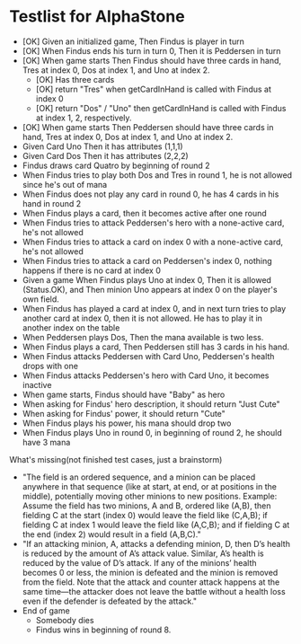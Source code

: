 Testlist for AlphaStone
====

* [OK] Given an initialized game, Then Findus is player in turn
* [OK] When Findus ends his turn in turn 0, Then it is Peddersen in turn
* [OK] When game starts Then Findus should have three cards in hand, Tres at index 0, Dos at index 1, and Uno at index 2.
  * [OK] Has three cards
  * [OK] return "Tres" when getCardInHand is called with Findus at index 0
  * [OK] return "Dos" / "Uno" then getCardInHand is called with Findus at index 1, 2, respectively.
* [OK] When game starts Then Peddersen should have three cards in hand, Tres at index 0, Dos at index 1, and Uno at index 2.
* Given Card Uno Then it has attributes (1,1,1)
* Given Card Dos Then it has attributes (2,2,2)
* Findus draws card Quatro by beginning of round 2
* When Findus tries to play both Dos and Tres in round 1, he is not allowed since he's out of mana
* When Findus does not play any card in round 0, he has 4 cards in his hand in round 2
* When Findus plays a card, then it becomes active after one round
* When Findus tries to attack Peddersen's hero with a none-active card, he's not allowed
* When Findus tries to attack a card on index 0 with a none-active card, he's not allowed
* When Findus tries to attack a card on Peddersen's index 0, nothing happens if there is no card at index 0
* Given a game When Findus plays Uno at index 0, Then it is allowed (Status.OK), and Then minion Uno appears at index 0 on the player's own field.
* When Findus has played a card at index 0, and in next turn tries to play another card at index 0, then it is not allowed. He has to play it in another index on the table
* When Peddersen plays Dos, Then the mana available is two less.
* When Findus plays a card, Then Peddersen still has 3 cards in his hand.
* When Findus attacks Peddersen with Card Uno, Peddersen's health drops with one
* When Findus attacks Peddersen's hero with Card Uno, it becomes inactive
* When game starts, Findus should have "Baby" as hero
* When asking for Findus' hero description, it should return "Just Cute"
* When asking for Findus' power, it should return "Cute"
* When Findus plays his power, his mana should drop two
* When Findus plays Uno in round 0, in beginning of round 2, he should have 3 mana

What's missing(not finished test cases, just a brainstorm)
* "The field is an
  ordered sequence, and a minion can be placed anywhere in that sequence (like at
  start, at end, or at positions in the middle), potentially moving other minions to new
  positions. Example: Assume the field has two minions, A and B, ordered like (A,B),
  then fielding C at the start (index 0) would leave the field like (C,A,B); if fielding C at
  index 1 would leave the field like (A,C,B); and if fielding C at the end (index 2) would
  result in a field (A,B,C)."
* "If an attacking minion, A, attacks a defending minion, D, then D’s health is reduced
  by the amount of A’s attack value. Similar, A’s health is reduced by the value of D’s
  attack. If any of the minions’ health becomes 0 or less, the minion is defeated and the
  minion is removed from the field. Note that the attack and counter attack happens at
  the same time—the attacker does not leave the battle without a health loss even if the
  defender is defeated by the attack."
* End of game
  * Somebody dies
  * Findus wins in beginning of round 8.
